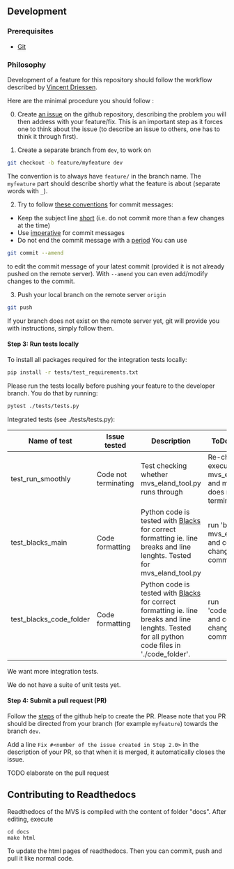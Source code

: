 ## Development

### Prerequisites

- [Git](https://git-scm.com/)


### Philosophy

Development of a feature for this repository should follow the workflow described 
by [Vincent Driessen](https://nvie.com/posts/a-successful-git-branching-model/).

Here are the minimal procedure you should follow : 

0. Create [an issue](https://help.github.com/en/articles/creating-an-issue) on the github repository, describing the problem you will then address with your feature/fix.
This is an important step as it forces one to think about the issue (to describe an issue to others, one has to think it through first).

1. Create a separate branch from `dev`, to work on
```bash
git checkout -b feature/myfeature dev
```
The convention is to always have `feature/` in the branch name. The `myfeature` part should describe shortly what the feature is about (separate words with `_`).

2. Try to follow [these conventions](https://chris.beams.io/posts/git-commit) for commit messages:
- Keep the subject line [short](https://chris.beams.io/posts/git-commit/#limit-50) (i.e. do not commit more than a few changes at the time)
- Use [imperative](https://chris.beams.io/posts/git-commit/#imperative) for commit messages 
- Do not end the commit message with a [period](https://chris.beams.io/posts/git-commit/#end) 
You can use 
```bash
git commit --amend
```
to edit the commit message of your latest commit (provided it is not already pushed on the remote server).
With `--amend` you can even add/modify changes to the commit.

3. Push your local branch on the remote server `origin`
```bash
git push
```
If your branch does not exist on the remote server yet, git will provide you with instructions, simply follow them.


#### Step 3: Run tests locally

To install all packages required for the integration tests locally:
```bash
pip install -r tests/test_requirements.txt
```

Please run the tests locally before pushing your feature to the developer branch. You do that by running:
```bash
pytest ./tests/tests.py 
```
Integrated tests (see ./tests/tests.py):

|Name of test | Issue tested | Description| ToDo if test fails |
|---|---|---|---|
|test_run_smoothly | Code not terminating | Test checking whether mvs_eland_tool.py runs through | Re-check execution of mvs_eland_tool.py and make sure it does not terminate. |
| test_blacks_main | Code formatting |  Python code is tested with [Blacks](https://github.com/psf/black) for correct formatting ie. line breaks and line lenghts. Tested for mvs_eland_tool.py  | run 'black mvs_eland_tool.py' and commit changes with own commit message.|
| test_blacks_code_folder | Code formatting |  Python code is tested with [Blacks](https://github.com/psf/black) for correct formatting ie. line breaks and line lenghts. Tested for all python code files in './code_folder'.  | run 'code_folder/*.py' and commit changes with own commit message. |

We want more integration tests.

We do not have a suite of unit tests yet.

#### Step 4: Submit a pull request (PR)

Follow the [steps](https://help.github.com/en/articles/creating-a-pull-request) of the github help to create the PR.
Please note that you PR should be directed from your branch (for example `myfeature`) towards the branch `dev`.

Add a line `Fix #<number of the issue created in Step 2.0>` in the description of your PR, so that when it is merged, it automatically closes the issue.

TODO elaborate on the pull request


## Contributing to Readthedocs

Readthedocs of the MVS is compiled with the content of folder "docs". After editing, execute

    cd docs
    make html

To update the html pages of readthedocs. Then you can commit, push and pull it like normal code. 